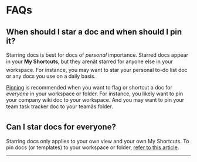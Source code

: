 **FAQs**
========


When should I star a doc and when should I pin it?
--------------------------------------------------



Starring docs is best for docs of *personal* importance. Starred docs appear in your **My Shortcuts**, but they arenât starred for anyone else in your workspace. For instance, you may want to star your personal to-do list doc or any docs you use on a daily basis.



[Pinning](https://help.coda.io/en/articles/2865511-starred-pinned-docs) is recommended when you want to flag or shortcut a doc for *everyone* in your workspace or folder. For instance, you likely want to pin your company wiki doc to your workspace. And you may want to pin your team task tracker doc to your teamâs folder.



Can I star docs for everyone?
-----------------------------



Starring docs only applies to your own view and your own My Shortcuts. To pin docs (or templates) to your workspace or folder, [refer to this article](https://help.coda.io/en/articles/2865511-starred-pinned-docs).





---